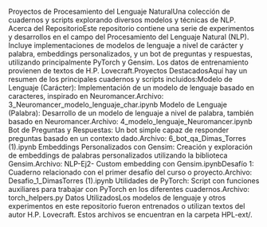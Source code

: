 Proyectos de Procesamiento del Lenguaje NaturalUna colección de cuadernos y scripts explorando diversos modelos y técnicas de NLP.
Acerca del RepositorioEste repositorio contiene una serie de experimentos y desarrollos en el campo del Procesamiento del Lenguaje Natural (NLP). 
Incluye implementaciones de modelos de lenguaje a nivel de carácter y palabra, embeddings personalizados, y un bot de preguntas y respuestas, utilizando principalmente PyTorch y Gensim. 
Los datos de entrenamiento provienen de textos de H.P. Lovecraft.Proyectos DestacadosAquí hay un resumen de los principales cuadernos y scripts incluidos:Modelo de Lenguaje (Carácter): 
Implementación de un modelo de lenguaje basado en caracteres, inspirado en Neuromancer.Archivo: 3_Neuromancer_modelo_lenguaje_char.ipynb
Modelo de Lenguaje (Palabra): Desarrollo de un modelo de lenguaje a nivel de palabra, también basado en Neuromancer.Archivo: 4_modelo_lenguaje_Neuromancer.ipynb
Bot de Preguntas y Respuestas: Un bot simple capaz de responder preguntas basado en un contexto dado.Archivo: 6_bot_qa_Dimas_Torres (1).ipynb
Embeddings Personalizados con Gensim: Creación y exploración de embeddings de palabras personalizados utilizando la biblioteca Gensim.Archivo: NLP-Ej2- Custom embedding con Gensim.ipynbDesafío 1: 
Cuaderno relacionado con el primer desafío del curso o proyecto.Archivo: Desafio_1_DimasTorres (1).ipynb
Utilidades de PyTorch: Script con funciones auxiliares para trabajar con PyTorch en los diferentes cuadernos.Archivo: torch_helpers.py
Datos UtilizadosLos modelos de lenguaje y otros experimentos en este repositorio fueron entrenados o utilizan textos del autor H.P. Lovecraft. 
Estos archivos se encuentran en la carpeta HPL-ext/.
